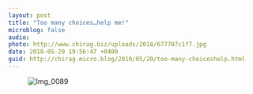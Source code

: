 ```yaml
---
layout: post
title: "Too many choices…help me!"
microblog: false
audio: 
photo: http://www.chirag.biz/uploads/2018/677707c1f7.jpg
date: 2010-05-20 19:56:47 +0400
guid: http://chirag.micro.blog/2010/05/20/too-many-choiceshelp.html
---
```

<figure><img alt="Img_0089" src="http://www.chirag.biz/uploads/2018/677707c1f7.jpg"></figure>
